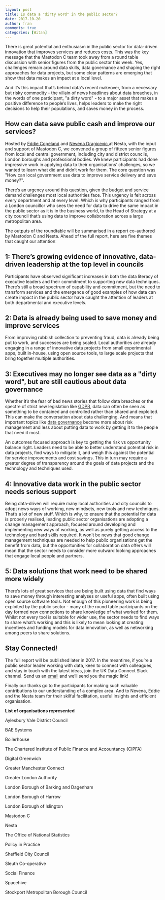 ```yaml
---
layout: post
title: Is data a "dirty word" in the public sector?
date: 2017-10-20
author: fran
comments: true
categories: [Witan]
---
```


There is great potential and enthusiasm in the public sector for data-driven innovation that improves services and reduces costs. This was the key message that the Mastodon C team took away from a round table discussion with senior figures from the public sector this week. Yes, challenges remain around data skills, data governance and shaping the right approaches for data projects, but some clear patterns are emerging that show that data makes an impact at a local level.

<!--more-->

And it’s this impact that’s behind data’s recent makeover, from a necessary but risky commodity - the villain of news headlines about data breaches, in the words of one participant, "a dirty word" - to a major asset that makes a positive difference to people’s lives, helps leaders to make the right decisions to help their populations, and saves money in the process.

## How can data save public cash and improve our services?

Hosted by [Eddie Copeland](http://www.nesta.org.uk/users/eddie-copeland) and [Nevena Dragicevic ](http://www.nesta.org.uk/users/nevena-dragicevic)at Nesta, with the input and support of Mastodon C, we convened a group of fifteen senior figures from local and central government, including city and district councils, London boroughs and professional bodies. We knew participants had done impressive work in applying data to their organisations’ challenges, so we wanted to learn what did and didn’t work for them. The core question was "How can local government use data to improve service delivery and save money?".

There’s an urgency around this question, given the budget and service demand challenges most local authorities face. This urgency is felt across every department and at every level. Which is why participants ranged from a London councillor who sees the need for data to drive the same impact in the public sector as it is in the business world, to the Head of Strategy at a city council that’s using data to improve collaboration across a large metropolitan area.

The outputs of the roundtable will be summarised in a report co-authored by Mastodon C and Nesta. Ahead of the full report, here are five themes that caught our attention:

## 1: There’s growing evidence of innovative, data-driven leadership at the top level in councils

Participants have observed significant increases in both the data literacy of executive leaders and their commitment to supporting new data techniques. There’s still a broad spectrum of capability and commitment, but the need to transform services and the emergence of good examples of how data can create impact in the public sector have caught the attention of leaders at both departmental and executive levels.

## 2: Data is already being used to save money and improve services

From improving rubbish collection to preventing fraud, data is already being put to work, and successes are being scaled. Local authorities are already engaging in a range of innovative data projects from small experimental apps, built in-house, using open source tools, to large scale projects that bring together multiple authorities.

## 3: Executives may no longer see data as a "dirty word", but are still cautious about data governance

Whether it’s the fear of bad news stories that follow data breaches or the spectre of strict new legislation like [GDPR](https://en.wikipedia.org/wiki/General_Data_Protection_Regulation), data can often be seen as something to be contained and controlled rather than shared and exploited. This can make the conversation about data challenging.  And means that important topics like [data governance](http://www.mastodonc.com/witan/2017/10/03/getting-started-with-data-governance.html) become more about risk management and less about putting data to work by getting it to the people that need it most.

An outcomes focused approach is key to getting the risk vs opportunity balance right.  Leaders need to be able to better understand potential risk in data projects, find ways to mitigate it, and weigh this against the potential for service improvements and cost savings.  This in turn may require a greater degree of transparency around the goals of data projects and the technology and techniques used.

## 4: Innovative data work in the public sector needs serious support

Being data-driven will require many local authorities and city councils to adopt news ways of working, new mindsets, new tools and new techniques. That’s a lot of new stuff. Which is why, to ensure that the potential for data is properly realised, leading public sector organisations are adopting a change management approach, focused around developing and implementing new ways of working, as well as purely getting access to the technology and hard skills required. It won’t be news that good change management techniques are needed to help public organisations get the benefit from data, but the opportunities for collaboration data offers will mean that the sector needs to consider more outward looking approaches that engage local people and partners.

## 5: Data solutions that work need to be shared more widely

There’s lots of great services that are being built using data that find ways to save money through interesting analyses or useful apps, often built using open source software tools. Not enough of this pioneering work is being exploited by the public sector - many of the round table participants on the day formed new connections to share knowledge of what worked for them. Whilst not every tool is suitable for wider use, the sector needs to find ways to share what’s working and this is likely to mean looking at creating incentives and funding models for data innovation, as well as networking among peers to share solutions.

## Stay Connected!

The full report will be published later in 2017. In the meantime, if you’re a public sector leader working with data, keen to connect with colleagues, and stay in touch with the latest ideas, join the UK Data Connect Slack channel. Send us an [email](mailto:theteam@mastodonc.com) and we’ll send you the magic link!

Finally our thanks go to the participants for making such valuable contributions to our understanding of a complex area. And to Nevena, Eddie and the Nesta team for their skilful facilitation, useful insights and efficient organisation.

**List of organisations represented**

Aylesbury Vale District Council

BAE Systems

Boilerhouse

The Chartered Institute of Public Finance and Accountancy (CIPFA)

Digital Greenwich

Greater Manchester Connect

Greater London Authority

London Borough of Barking and Dagenham

London Borough of Harrow

London Borough of Islington

Mastodon C

Nesta

The Office of National Statistics

Policy in Practice

Sheffield City Council

Sleuth Co-operative

Social Finance

Spacehive

Stockport Metropolitan Borough Council
